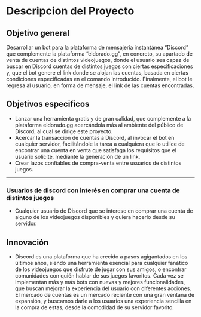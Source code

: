 # Descripcion del Proyecto

## Objetivo general
Desarrollar un bot para la plataforma de mensajería instantánea “Discord” que complemente la plataforma “eldorado.gg”, en concreto, su apartado de venta de cuentas de distintos videojuegos, donde el usuario sea capaz de buscar en Discord cuentas de distintos juegos con ciertas especificaciones y, que el bot genere el link donde se alojan las cuentas, basada en ciertas condiciones especificadas en el comando introducido. Finalmente, el bot le regresa al usuario, en forma de mensaje, el link de las cuentas encontradas.


## Objetivos especificos
- Lanzar una herramienta gratis y de gran calidad, que complemente a la plataforma eldorado.gg acercándola más al ambiente del público de Discord, al cual se dirige este proyecto.
- Acercar la transacción de cuentas a Discord, al invocar el bot en cualquier servidor, facilitándole la tarea a cualquiera que lo utilice de encontrar una cuenta en venta que satisfaga los requisitos que el usuario solicite, mediante la generación de un link.
- Crear lazos confiables de compra-venta entre usuarios de distintos juegos.

***

### Usuarios de discord con interés en comprar una cuenta de distintos juegos
- Cualquier usuario de Discord que se interese en comprar una cuenta de alguno de los videojuegos disponibles y quiera hacerlo desde su servidor.

## Innovación
- Discord es una plataforma que ha crecido a pasos agigantados en los últimos años, siendo una herramienta esencial para cualquier fanático de los videojuegos que disfrute de jugar con sus amigos, o encontrar comunidades con quién hablar de sus juegos favoritos. Cada vez se implementan más y más bots con nuevas y mejores funcionalidades, que buscan mejorar la experiencia del usuario con diferentes acciones. El mercado de cuentas es un mercado reciente con una gran ventana de expansión, y buscamos darle a los usuarios una experiencia sencilla en la compra de estas, desde la comodidad de su servidor favorito.
